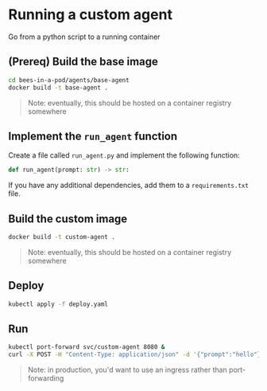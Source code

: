 # Running a custom agent

Go from a python script to a running container

## (Prereq) Build the base image

```bash
cd bees-in-a-pod/agents/base-agent
docker build -t base-agent .
```

> Note: eventually, this should be hosted on a container registry somewhere

## Implement the `run_agent` function

Create a file called `run_agent.py` and implement the following function:

```python
def run_agent(prompt: str) -> str:
```

If you have any additional dependencies, add them to a `requirements.txt` file.

## Build the custom image

```bash
docker build -t custom-agent .
```

> Note: eventually, this should be hosted on a container registry somewhere

## Deploy

```bash
kubectl apply -f deploy.yaml
```

## Run

```bash
kubectl port-forward svc/custom-agent 8080 &
curl -X POST -H "Content-Type: application/json" -d '{"prompt":"hello"}' localhost:8080
```

> Note: in production, you'd want to use an ingress rather than port-forwarding

